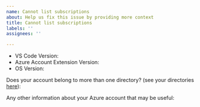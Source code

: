 ```yaml
---
name: Cannot list subscriptions
about: Help us fix this issue by providing more context
title: Cannot list subscriptions
labels: ''
assignees: ''

---
```


<!-- Please follow the steps on our troubleshooting page before filing an issue https://aka.ms/AAevvhr -->

- VS Code Version: 
- Azure Account Extension Version: 
- OS Version: 

Does your account belong to more than one directory? (see your directories [here](https://aka.ms/AAevnvr)): 

Any other information about your Azure account that may be useful:
